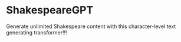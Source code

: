 # ShakespeareGPT
Generate unlimited Shakespeare content with this character-level text generating transformer!!!
